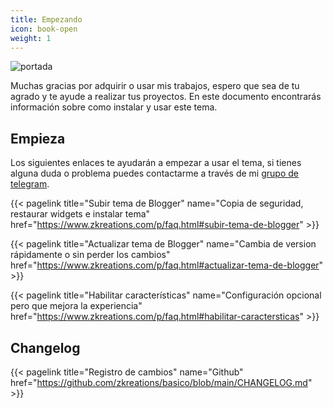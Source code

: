 ```yaml
---
title: Empezando
icon: book-open
weight: 1
---
```


![portada](/images/portada.webp)

<p class='lead'>Muchas gracias por adquirir o usar mis trabajos, espero que sea de tu agrado y te ayude a realizar tus proyectos. En este documento encontrarás información sobre como instalar y usar este tema.</p>

## Empieza

Los siguientes enlaces te ayudarán a empezar a usar el tema, si tienes alguna duda o problema puedes contactarme a través de mi [grupo de telegram](https://t.me/zkreation).

{{< pagelink title="Subir tema de Blogger" name="Copia de seguridad, restaurar widgets e instalar tema" href="https://www.zkreations.com/p/faq.html#subir-tema-de-blogger" >}}

{{< pagelink title="Actualizar tema de Blogger" name="Cambia de version rápidamente o sin perder los cambios" href="https://www.zkreations.com/p/faq.html#actualizar-tema-de-blogger" >}}

{{< pagelink title="Habilitar características" name="Configuración opcional pero que mejora la experiencia" href="https://www.zkreations.com/p/faq.html#habilitar-caractersticas" >}}


## Changelog

{{< pagelink title="Registro de cambios" name="Github" href="https://github.com/zkreations/basico/blob/main/CHANGELOG.md" >}}


